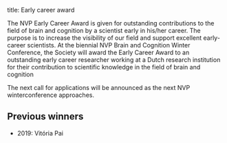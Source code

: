 title: Early career award


The NVP Early Career Award is given for outstanding contributions to the field of brain and cognition by a scientist early in his/her career. The purpose is to increase the visibility of our field and support excellent early-career scientists. At the biennial NVP Brain and Cognition Winter Conference, the Society will award the Early Career Award to an outstanding early career researcher working at a Dutch research institution for their contribution to scientific knowledge in the field of brain and cognition

The next call for applications will be announced as the next NVP winterconference approaches.

## Previous winners

- 2019: Vitória Pai
